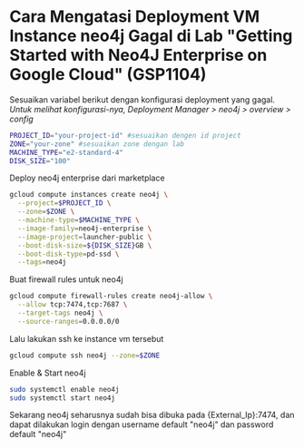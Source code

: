 # Cara Mengatasi Deployment VM Instance neo4j Gagal di Lab "Getting Started with Neo4J Enterprise on Google Cloud" (GSP1104)

Sesuaikan variabel berikut dengan konfigurasi deployment yang gagal. <br>
*Untuk melihat konfigurasi-nya, Deployment Manager > neo4j > overview > config*
```bash
PROJECT_ID="your-project-id" #sesuaikan dengen id project
ZONE="your-zone" #sesuaikan zone dengan lab
MACHINE_TYPE="e2-standard-4"
DISK_SIZE="100"
```

Deploy neo4j enterprise dari marketplace
```bash
gcloud compute instances create neo4j \
  --project=$PROJECT_ID \
  --zone=$ZONE \
  --machine-type=$MACHINE_TYPE \
  --image-family=neo4j-enterprise \
  --image-project=launcher-public \
  --boot-disk-size=${DISK_SIZE}GB \
  --boot-disk-type=pd-ssd \
  --tags=neo4j
```

Buat firewall rules untuk neo4j
```bash
gcloud compute firewall-rules create neo4j-allow \
  --allow tcp:7474,tcp:7687 \
  --target-tags neo4j \
  --source-ranges=0.0.0.0/0
```

Lalu lakukan ssh ke instance vm tersebut
```bash
gcloud compute ssh neo4j --zone=$ZONE
```

Enable & Start neo4j
```bash
sudo systemctl enable neo4j
sudo systemctl start neo4j
```

Sekarang neo4j seharusnya sudah bisa dibuka pada {External_Ip}:7474, dan dapat dilakukan login dengan username default "neo4j" dan password default "neo4j"
